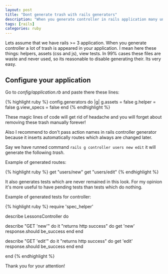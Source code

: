 ```yaml
---
layout: post
title: "Dont generate trash with rails generators"
description: "When you generate controller in rails application many unexpected files are generated with it. I like to disable this behavior right after generating application. This post describes how to configure rails application to avoid trash generating"
tags: [rails]
categories: ruby
---
```


Lets assume that we have rails >= 3 application. When you generate controller a lot of trash is appeared in your application. I mean here these things: helpers, assets (css and js), view tests. In 99% cases these files are waste and never used, so its reasonable to disable generating their. Its very easy.

## Configure your application

Go to *config/application.rb* and paste there these lines:

{% highlight ruby %}
config.generators do |g|
  g.assets = false
  g.helper = false
  g.view_specs = false
end
{% endhighlight %}

These magic lines of code will get rid of headache and you will forget about removing these trash manually forever!

Also I recommend to don't pass action names in rails controller generator because it inserts automatically routes which always are changed later.

Say we have runned command `rails g controller users new edit` it will generate the following *trash*.

Example of generated routes:

{% highlight ruby %}
get "users/new"
get "users/edit"
{% endhighlight %}

It also generates tests which are never remained in this look. For my opinion it's more useful to have pending tests than tests which do nothing.

Example of generated tests for controller:

{% highlight ruby %}
require 'spec_helper'

describe LessonsController do

  describe "GET 'new'" do
    it "returns http success" do
      get 'new'
      response.should be_success
    end
  end

  describe "GET 'edit'" do
    it "returns http success" do
      get 'edit'
      response.should be_success
    end
  end

end
{% endhighlight %}

Thank you for your attention!
